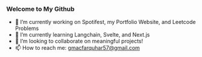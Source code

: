 ### Welcome to My Github 

- 🔭 I’m currently working on Spotifest, my Portfolio Website, and Leetcode Problems
- 🌱 I’m currently learning Langchain, Svelte, and Next.js
- 👯 I’m looking to collaborate on meaningful projects!
- 📫 How to reach me: gmacfarquhar57@gmail.com


